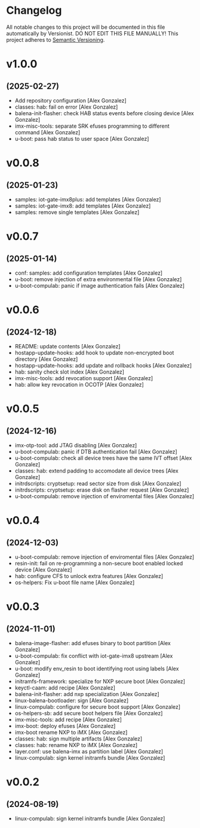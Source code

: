 # Changelog

All notable changes to this project will be documented in this file
automatically by Versionist. DO NOT EDIT THIS FILE MANUALLY!
This project adheres to [Semantic Versioning](http://semver.org/).

# v1.0.0
## (2025-02-27)

* Add repository configuration [Alex Gonzalez]
* classes: hab: fail on error [Alex Gonzalez]
* balena-init-flasher: check HAB status events before closing device [Alex Gonzalez]
* imx-misc-tools: separate SRK efuses programming to different command [Alex Gonzalez]
* u-boot: pass hab status to user space [Alex Gonzalez]

# v0.0.8
## (2025-01-23)

* samples: iot-gate-imx8plus: add templates [Alex Gonzalez]
* samples: iot-gate-imx8: add templates [Alex Gonzalez]
* samples: remove single templates [Alex Gonzalez]

# v0.0.7
## (2025-01-14)

* conf: samples: add configuration templates [Alex Gonzalez]
* u-boot: remove injection of extra environmental file [Alex Gonzalez]
* u-boot-compulab: panic if image authentication fails [Alex Gonzalez]

# v0.0.6
## (2024-12-18)

* README: update contents [Alex Gonzalez]
* hostapp-update-hooks: add hook to update non-encrypted boot directory [Alex Gonzalez]
* hostapp-update-hooks: add update and rollback hooks [Alex Gonzalez]
* hab: sanity check slot index [Alex Gonzalez]
* imx-misc-tools: add revocation support [Alex Gonzalez]
* hab: allow key revocation in OCOTP [Alex Gonzalez]

# v0.0.5
## (2024-12-16)

* imx-otp-tool: add JTAG disabling [Alex Gonzalez]
* u-boot-compulab: panic if DTB authentication fail [Alex Gonzalez]
* u-boot-compulab: check all device trees have the same IVT offset [Alex Gonzalez]
* classes: hab: extend padding to accomodate all device trees [Alex Gonzalez]
* initrdscripts: cryptsetup: read sector size from disk [Alex Gonzalez]
* initrdscripts: cryptsetup: erase disk on flasher request [Alex Gonzalez]
* u-boot-compulab: remove injection of enviromental files [Alex Gonzalez]

# v0.0.4
## (2024-12-03)

* u-boot-compulab: remove injection of enviromental files [Alex Gonzalez]
* resin-init: fail on re-programming a non-secure boot enabled locked device [Alex Gonzalez]
* hab: configure CFS to unlock extra features [Alex Gonzalez]
* os-helpers: Fix u-boot file name [Alex Gonzalez]

# v0.0.3
## (2024-11-01)

* balena-image-flasher: add efuses binary to boot partition [Alex Gonzalez]
* u-boot-compulab: fix conflict with iot-gate-imx8 upstream [Alex Gonzalez]
* u-boot: modify env_resin to boot identifying root using labels [Alex Gonzalez]
* initramfs-framework: specialize for NXP secure boot [Alex Gonzalez]
* keyctl-caam: add recipe [Alex Gonzalez]
* balena-init-flasher: add nxp specialization [Alex Gonzalez]
* linux-balena-bootloader: sign [Alex Gonzalez]
* linux-compulab: configure for secure boot support [Alex Gonzalez]
* os-helpers-sb: add secure boot helpers file [Alex Gonzalez]
* imx-misc-tools: add recipe [Alex Gonzalez]
* imx-boot: deploy efuses [Alex Gonzalez]
* imx-boot rename NXP to iMX [Alex Gonzalez]
* classes: hab: sign multiple artifacts [Alex Gonzalez]
* classes: hab: rename NXP to iMX [Alex Gonzalez]
* layer.conf: use balena-imx as partition label [Alex Gonzalez]
* linux-compulab: sign kernel initramfs bundle [Alex Gonzalez]

# v0.0.2
## (2024-08-19)

* linux-compulab: sign kernel initramfs bundle [Alex Gonzalez]
